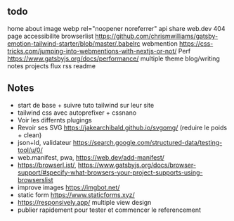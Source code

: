 ## todo

home
about
image webp
rel="noopener noreferrer"
api share web.dev
404 page
accessibilite
browserlist https://github.com/chrismwilliams/gatsby-emotion-tailwind-starter/blob/master/.babelrc
webmention https://css-tricks.com/jumping-into-webmentions-with-nextjs-or-not/
Perf https://www.gatsbyjs.org/docs/performance/
multiple theme
blog/writing
notes
projects
flux rss
readme

## Notes

-   start de base + suivre tuto tailwind sur leur site
-   tailwind css avec autoprefixer + cssnano
-   Voir les differnts plugings
-   Revoir ses SVG https://jakearchibald.github.io/svgomg/ (reduire le poids + clean)
-   json+ld, validateur https://search.google.com/structured-data/testing-tool/u/0/
-   web.manifest, pwa, https://web.dev/add-manifest/
-   https://browserl.ist/, https://www.gatsbyjs.org/docs/browser-support/#specify-what-browsers-your-project-supports-using-browserslist
-   improve images https://imgbot.net/
-   static form https://www.staticforms.xyz/
-   https://responsively.app/ multiple view design
-   publier rapidement pour tester et commencer le referencement

